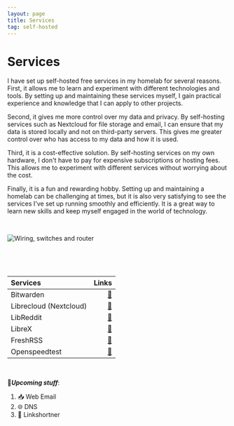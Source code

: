 ```yaml
---
layout: page
title: Services
tag: self-hosted
---
```


# Services

I have set up self-hosted free services in my homelab for several reasons. First, it allows me to learn and experiment with different technologies and tools. By setting up and maintaining these services myself, I gain practical experience and knowledge that I can apply to other projects.

Second, it gives me more control over my data and privacy. By self-hosting services such as Nextcloud for file storage and email, I can ensure that my data is stored locally and not on third-party servers. This gives me greater control over who has access to my data and how it is used.

Third, it is a cost-effective solution. By self-hosting services on my own hardware, I don't have to pay for expensive subscriptions or hosting fees. This allows me to experiment with different services without worrying about the cost.

Finally, it is a fun and rewarding hobby. Setting up and maintaining a homelab can be challenging at times, but it is also very satisfying to see the services I've set up running smoothly and efficiently. It is a great way to learn new skills and keep myself engaged in the world of technology.  

&nbsp;

![Wiring, switches and router](https://media1.giphy.com/media/SyV2qpZXupdxvm7sad/giphy.gif?cid=ecf05e47uyvsp9nwcmmk5lubk91g6lzsnnyfnvfn5lpn8lmj&rid=giphy.gif&ct=g)

&nbsp;

&nbsp;

| **Services** | **Links** |
| :--- | ---: |
| Bitwarden |   [🔗](https://box.shellshock.lol) |
| Librecloud (Nextcloud) |   [🔗](https://nc.shellshock.lol) |
| LibReddit | [🔗](https://reddit.shellshock.lol) |  
| LibreX | [🔗](https://search.shellshock.lol) |  
| FreshRSS | [🔗](https://rss.ox10.xyz) |  
| Openspeedtest | [🔗](https://speedtest.shellshock.lol) |  

&nbsp;
&nbsp;

🌱___Upcoming stuff___:

1. 📥 Web Email
2. 🌐 DNS
3. 🔗 Linkshortner

&nbsp;
